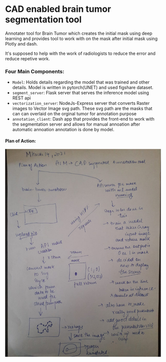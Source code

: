 # CAD enabled brain tumor segmentation tool

Annotater tool for Brain Tumor which creates the initial mask using deep learning and provides 
tool to work with on the mask after initial mask using Plotly and dash.

It's supposed to help with the work of radiologists to reduce the error and reduce repetive work.


### Four Main Components:
- `Model`: Holds details regarding the model that was trained and other details. Model is written in pytorch(UNET) and used figshare dataset.
- `segment_server`: Flask server that serves the inference model using REST api
- `vectorization_server`: NodeJs-Express server that converts Raster images to Vector Image svg path. These svg path are the masks that can can overlaid on the orginal tumor for annotation purpose
- `annotation_client`: Dash app that provides the front-end to work with the segmentation server and allows for manual annoation after automatic annoation annotation is done by model.




#### Plan of Action:
<img src="./assets/planofaction.jpeg " alt="drawing"/>